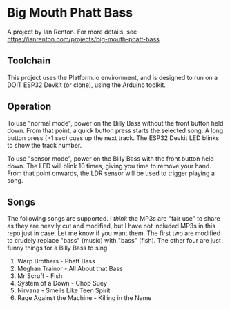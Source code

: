 # Big Mouth Phatt Bass

A project by Ian Renton. For more details, see https://ianrenton.com/projects/big-mouth-phatt-bass

## Toolchain

This project uses the Platform.io environment, and is designed to run on a DOIT ESP32 Devkit (or clone), using the Arduino toolkit.

## Operation

To use "normal mode", power on the Billy Bass without the front button held down. From that point, a quick button press starts the selected song. A long button press (>1 sec) cues up the next track. The ESP32 Devkit LED blinks to show the track number.

To use "sensor mode", power on the Billy Bass with the front button held down. The LED will blink 10 times, giving you time to remove your hand. From that point onwards, the LDR sensor will be used to trigger playing a song.

## Songs

The following songs are supported. I *think* the MP3s are "fair use" to share as they are heavily cut and modified, but I have not included MP3s in this repo just in case. Let me know if you want them. The first two are modified to crudely replace "bass" (music) with "bass" (fish). The other four are just funny things for a Billy Bass to sing.

1. Warp Brothers - Phatt Bass
2. Meghan Trainor - All About that Bass
3. Mr Scruff - Fish
4. System of a Down - Chop Suey
5. Nirvana - Smells Like Teen Spirit
6. Rage Against the Machine - Killing in the Name